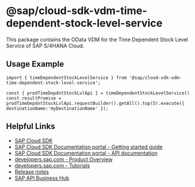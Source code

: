 # @sap/cloud-sdk-vdm-time-dependent-stock-level-service

This package contains the OData VDM for the Time Dependent Stock Level Service of SAP S/4HANA Cloud.

## Usage Example
```
import { timeDependentStockLevelService } from '@sap/cloud-sdk-vdm-time-dependent-stock-level-service';

const { prodTimeDepdntStockLvlApi } = timeDependentStockLevelService()
const resultPromise = prodTimeDepdntStockLvlApi.requestBuilder().getAll().top(5).execute({ destinationName:'myDestinationName' });

```

## Helpful Links

- [SAP Cloud SDK](https://github.com/SAP/cloud-sdk-js)
- [SAP Cloud SDK Documentation portal - Getting started guide](https://sap.github.io/cloud-sdk/docs/js/getting-started)
- [SAP Cloud SDK Documentation portal - API documentation](https://sap.github.io/cloud-sdk/docs/js/api)
- [developers.sap.com - Product Overview](https://developers.sap.com/topics/cloud-sdk.html)
- [developers.sap.com - Tutorials](https://developers.sap.com/tutorial-navigator.html?tag=software-product:technology-platform/sap-cloud-sdk&tag=tutorial:type/tutorial&tag=programming-tool:javascript)
- [Release notes](https://help.sap.com/doc/2324e9c3b28748a4ae2ad08166d77675/1.0/en-US/js-index.html)
- [SAP API Business Hub](https://api.sap.com/)
